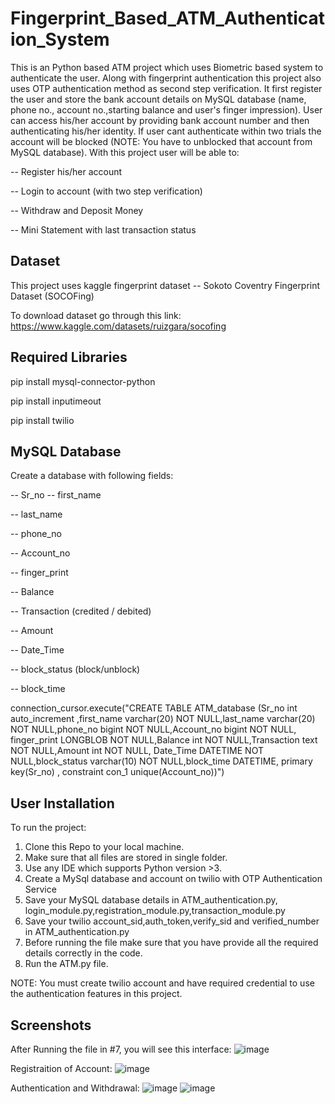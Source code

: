 # Fingerprint_Based_ATM_Authentication_System
This is an Python based ATM project which uses Biometric based system to authenticate the user. Along with fingerprint authentication this project also uses OTP authentication method as second step verification. It first register the user and store the bank account details on MySQL database (name, phone no., account no.,starting balance and user's finger impression). User can access his/her account by providing bank account number and then authenticating his/her identity. If user cant authenticate within two trials the account will be blocked (NOTE: You have to unblocked that account from MySQL database). With this project user will be able to:

-- Register his/her account

-- Login to account (with two step verification)

-- Withdraw and Deposit Money

-- Mini Statement with last transaction status

## Dataset 
This project uses kaggle fingerprint dataset 
 -- Sokoto Coventry Fingerprint Dataset (SOCOFing)

To download dataset go through this link: https://www.kaggle.com/datasets/ruizgara/socofing

## Required Libraries

pip install mysql-connector-python

pip install inputimeout

pip install twilio

## MySQL Database
Create a database with following fields:

-- Sr_no
-- first_name

-- last_name

-- phone_no

-- Account_no

-- finger_print

-- Balance

-- Transaction (credited / debited)

-- Amount

-- Date_Time

-- block_status (block/unblock)

-- block_time

connection_cursor.execute("CREATE TABLE ATM_database (Sr_no int auto_increment ,first_name varchar(20) NOT NULL,last_name varchar(20) NOT NULL,phone_no bigint NOT NULL,Account_no bigint NOT NULL, finger_print LONGBLOB NOT NULL,Balance int NOT NULL,Transaction text NOT NULL,Amount int NOT NULL, Date_Time DATETIME NOT NULL,block_status varchar(10) NOT NULL,block_time DATETIME, primary key(Sr_no) , constraint con_1 unique(Account_no))")



## User Installation
To run the project:
 1. Clone this Repo to your local machine.
 2. Make sure that all files are stored in single folder.
 3. Use any IDE which supports Python version >3.
 4. Create a MySql database and account on twilio with OTP Authentication Service
 5. Save your MySQL database details in ATM_authentication.py, login_module.py,registration_module.py,transaction_module.py
 6. Save your twilio account_sid,auth_token,verify_sid and verified_number in ATM_authentication.py
 7. Before running the file make sure that you have provide all the required details correctly in the code.
 8. Run the ATM.py file.

NOTE: You must create twilio account and have required credential to use the authentication features in this project.

## Screenshots
After Running the file in #7, you will see this interface:
![image](https://github.com/mayankyadav06/Fingerprint_Based_ATM_Authentication_System/assets/140626220/2a82e6fc-7a15-452c-9730-28ad13ce60cb)

Registraition of Account:
![image](https://github.com/mayankyadav06/Fingerprint_Based_ATM_Authentication_System/assets/140626220/e5e2d820-a702-492e-828b-68ec61086bd4)


Authentication and Withdrawal:
![image](https://github.com/mayankyadav06/Fingerprint_Based_ATM_Authentication_System/assets/140626220/cad4a353-896d-4548-9be4-ee030611e5ba)
![image](https://github.com/mayankyadav06/Fingerprint_Based_ATM_Authentication_System/assets/140626220/de72b3c5-3eff-4090-89e6-388dfc626f65)




